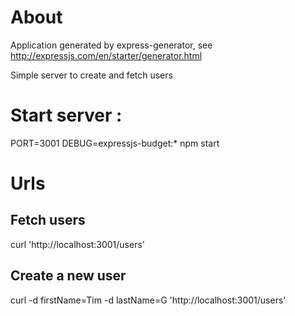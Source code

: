 # About

Application generated by express-generator, see http://expressjs.com/en/starter/generator.html

Simple server to create and fetch users

# Start server :

PORT=3001 DEBUG=expressjs-budget:* npm start

# Urls

## Fetch users
curl 'http://localhost:3001/users'

## Create a new user
curl -d firstName=Tim -d lastName=G 'http://localhost:3001/users'
